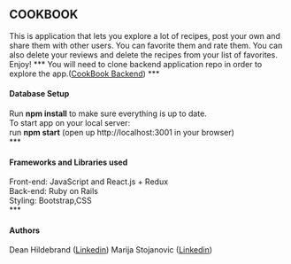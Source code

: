 <h2>COOKBOOK</h2>
 This is application that lets you explore a lot of recipes, post your own and share them with other users. You can favorite them and rate them. You can also delete your reviews and delete the recipes from your list of favorites. Enjoy!
***
You will need to  clone backend application repo in order to explore the app.(<a href="https://github.com/spike0161/frontend_cookbook">CookBook Backend</a>)
***
<h4>Database Setup</h4>
Run <b>npm install</b> to make sure everything is up to date.</br>
To start app on your local server:</br>
run <b>npm start</b> (open up http://localhost:3001 in your browser)</br>
***
<h4>Frameworks and Libraries used</h4>
Front-end: JavaScript and React.js + Redux </br>
Back-end: Ruby on Rails</br>
Styling: Bootstrap,CSS</br>
***
<h4>Authors</h4>
Dean Hildebrand (<a href=“https://www.linkedin.com/in/hildebranddean/”>Linkedin</a>)
Marija Stojanovic (<a href=“https://www.linkedin.com/in/marijastojanovic1987/”>Linkedin</a>)
